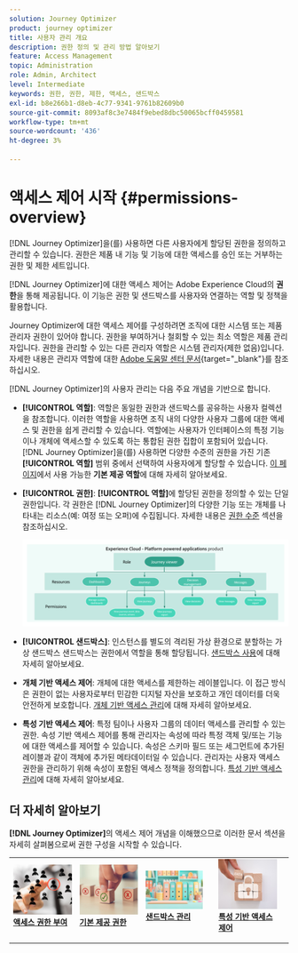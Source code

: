 ```yaml
---
solution: Journey Optimizer
product: journey optimizer
title: 사용자 관리 개요
description: 권한 정의 및 관리 방법 알아보기
feature: Access Management
topic: Administration
role: Admin, Architect
level: Intermediate
keywords: 권한, 권한, 제한, 액세스, 샌드박스
exl-id: b8e266b1-d8eb-4c77-9341-9761b82609b0
source-git-commit: 8093af8c3e7484f9ebed8dbc50065bcff0459581
workflow-type: tm+mt
source-wordcount: '436'
ht-degree: 3%

---
```


# 액세스 제어 시작 {#permissions-overview}

[!DNL Journey Optimizer]을(를) 사용하면 다른 사용자에게 할당된 권한을 정의하고 관리할 수 있습니다. 권한은 제품 내 기능 및 기능에 대한 액세스를 승인 또는 거부하는 권한 및 제한 세트입니다.

[!DNL Journey Optimizer]에 대한 액세스 제어는 Adobe Experience Cloud의 **권한**&#x200B;을 통해 제공됩니다. 이 기능은 권한 및 샌드박스를 사용자와 연결하는 역할 및 정책을 활용합니다.

Journey Optimizer에 대한 액세스 제어를 구성하려면 조직에 대한 시스템 또는 제품 관리자 권한이 있어야 합니다. 권한을 부여하거나 철회할 수 있는 최소 역할은 제품 관리자입니다. 권한을 관리할 수 있는 다른 관리자 역할은 시스템 관리자(제한 없음)입니다. 자세한 내용은 관리자 역할에 대한 [Adobe 도움말 센터 문서](https://helpx.adobe.com/enterprise/using/admin-roles.html){target="_blank"}를 참조하십시오.

<!-- A high-level workflow for gaining and assigning access permissions can be summarized as follows:

* After licensing [!DNL Journey Optimizer], an email is sent to the administrator specified during licensing.
* The administrator logs in to Adobe Admin Console and selects [!DNL Journey Optimizer] from the list of products on the overview page.
* To grant access to [!DNL Journey Optimizer], it is recommended that the administrator add users to the default product profile
* In Experience Platform Permissions, the administrator can create new roles or edit the permissions and users for any existing roles.
* When creating or editing a role, the administrator adds users to the role using the users tab, and grants permissions to these users (such as "Read Datasets" or "Manage Schemas") by editing the role's permissions. Similarly, the administrator can assign access to sandboxes using the same editing option.
* When users log in to the Journey Optimizer user interface, their access to capabilities is driven by the permissions that have been granted to them from the previous step. For example, if a user does not have the View Datasets permission, the Datasets tab in the side menu will not be visible to that user.-->


[!DNL Journey Optimizer]의 사용자 관리는 다음 주요 개념을 기반으로 합니다.

* **[!UICONTROL 역할]**: 역할은 동일한 권한과 샌드박스를 공유하는 사용자 컬렉션을 참조합니다. 이러한 역할을 사용하면 조직 내의 다양한 사용자 그룹에 대한 액세스 및 권한을 쉽게 관리할 수 있습니다. 역할에는 사용자가 인터페이스의 특정 기능이나 개체에 액세스할 수 있도록 하는 통합된 권한 집합이 포함되어 있습니다. [!DNL Journey Optimizer]을(를) 사용하면 다양한 수준의 권한을 가진 기존 **[!UICONTROL 역할]** 범위 중에서 선택하여 사용자에게 할당할 수 있습니다. [이 페이지](ootb-product-profiles.md)에서 사용 가능한 **기본 제공 역할**&#x200B;에 대해 자세히 알아보세요.

* **[!UICONTROL 권한]**: **[!UICONTROL 역할]**&#x200B;에 할당된 권한을 정의할 수 있는 단일 권한입니다. 각 권한은 [!DNL Journey Optimizer]의 다양한 기능 또는 개체를 나타내는 리소스(예: 여정 또는 오퍼)에 수집됩니다. 자세한 내용은 [권한 수준](high-low-permissions.md) 섹션을 참조하십시오.

  ![](assets/do-not-localize/permissions_2.png)

* **[!UICONTROL 샌드박스]**: 인스턴스를 별도의 격리된 가상 환경으로 분할하는 가상 샌드박스 샌드박스는 권한에서 역할을 통해 할당됩니다. [샌드박스 사용](sandboxes.md)에 대해 자세히 알아보세요.

* **개체 기반 액세스 제어**: 개체에 대한 액세스를 제한하는 레이블입니다. 이 접근 방식은 권한이 없는 사용자로부터 민감한 디지털 자산을 보호하고 개인 데이터를 더욱 안전하게 보호합니다. [개체 기반 액세스 관리](object-based-access.md)에 대해 자세히 알아보세요.

* **특성 기반 액세스 제어**: 특정 팀이나 사용자 그룹의 데이터 액세스를 관리할 수 있는 권한. 속성 기반 액세스 제어를 통해 관리자는 속성에 따라 특정 객체 및/또는 기능에 대한 액세스를 제어할 수 있습니다. 속성은 스키마 필드 또는 세그먼트에 추가된 레이블과 같이 객체에 추가된 메타데이터일 수 있습니다. 관리자는 사용자 액세스 권한을 관리하기 위해 속성이 포함된 액세스 정책을 정의합니다. [특성 기반 액세스 관리](attribute-based-access.md)에 대해 자세히 알아보세요.


## 더 자세히 알아보기

**[!DNL Journey Optimizer]**&#x200B;의 액세스 제어 개념을 이해했으므로 이러한 문서 섹션을 자세히 살펴봄으로써 권한 구성을 시작할 수 있습니다.

<table style="table-layout:fixed"><tr style="border: 0;">
<td>
<a href="permissions.md">
<img alt="권한" src="assets/do-not-localize/role.jpg">
</a>
<div>
<a href="permissions.md"><strong>액세스 권한 부여</strong></a>
</div>
<p>
</td>
<td>
<a href="ootb-permissions.md">
<img alt="기본 제공 권한" src="assets/do-not-localize/select.jpg">
</a>
<div>
<a href="ootb-permissions.md"><strong>기본 제공 권한</strong></a>
</div>
<p>
</td>
<td>
<a href="sandboxes.md">
<img alt="샌드박스 관리" src="assets/do-not-localize/sandboxes.jpg">
</a>
<div>
<a href="sandboxes.md"><strong>샌드박스 관리</strong></a>
</div>
<p>
</td>
<td>
<td>
<a href="attribute-based-access.md">
<img alt="속성 기반 액세스 제어" src="assets/do-not-localize/data-access.jpeg">
</a>
<div>
<a href="attribute-based-access.md"><strong>특성 기반 액세스 제어</strong></a>
</div>
<p>
</td>
<td>
</tr></table>
